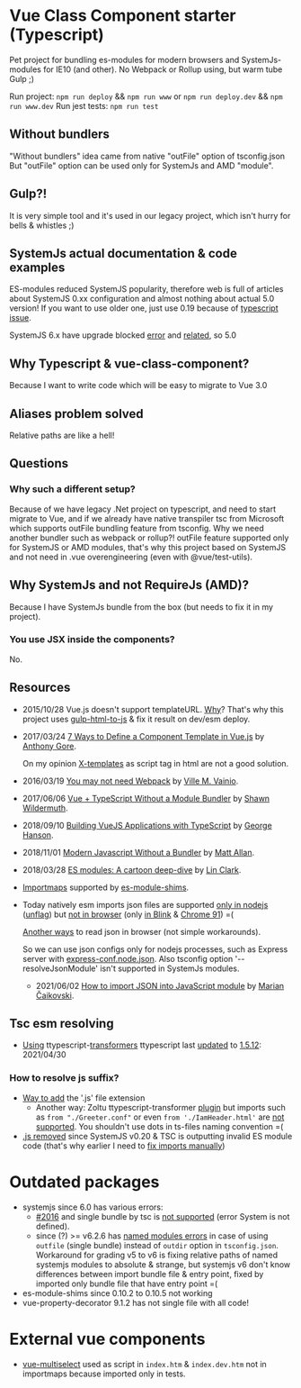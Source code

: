 # Vue Class Component starter (Typescript)
Pet project for bundling es-modules for modern browsers and SystemJs-modules for IE10 (and other).
No Webpack or Rollup using, but warm tube Gulp ;)

Run project: `npm run deploy` && `npm run www` or `npm run deploy.dev` && `npm run www.dev`
Run jest tests: `npm run test`

## Without bundlers
"Without bundlers" idea came from native "outFile" option of tsconfig.json
But "outFile" option can be used only for SystemJs and  AMD "module".

## Gulp?!
It is very simple tool and it's used in our legacy project, which isn't hurry for bells & whistles ;)

## SystemJs actual documentation & code examples
ES-modules reduced SystemJS popularity, therefore web is full of articles about SystemJS 0.xx configuration
and almost nothing about actual 5.0 version! If you want to use older one, just use 0.19 because of [typescript issue](https://github.com/systemjs/systemjs/issues/1587#issuecomment-287013920).

SystemJS 6.x have upgrade blocked [error](https://github.com/systemjs/systemjs/issues/2016) and [related](https://github.com/systemjs/systemjs/issues/2185#issuecomment-626889523), so 5.0

## Why Typescript & vue-class-component?
Because I want to write code which will be easy to migrate to Vue 3.0

## Aliases problem solved
Relative paths are like a hell!

## Questions

### Why such a different setup?
Because of we have legacy .Net project on typescript, and need to start migrate to Vue, and if we already have native transpiler tsc from Microsoft which supports outFile bundling feature from tsconfig. Why we need another bundler such as webpack or rollup?! outFile feature supported only for SystemJS or AMD modules, that's why this project based on SystemJS and not need in .vue overengineering (even with @vue/test-utils).

## Why SystemJs and not RequireJs (AMD)?
Because I have SystemJs bundle from the box (but needs to fix it in my project).

### You use JSX inside the components?
No.

## Resources
- 2015/10/28 Vue.js doesn't support templateURL. [Why](https://vuejs.org/2015/10/28/why-no-template-url/)?
	That's why this project uses [gulp-html-to-js](https://github.com/Mitranim/gulp-html-to-js) & fix it result on dev/esm deploy.
- 2017/03/24 [7 Ways to Define a Component Template in Vue.js](https://vuejsdevelopers.com/2017/03/24/vue-js-component-templates/) by [Anthony Gore](https://ko-fi.com/anthonygore/posts).

	On my opinion [X-templates](https://vuejsdevelopers.com/2017/03/24/vue-js-component-templates/#x-templates) as script tag in html are not a good solution.
- 2016/03/19 [You may not need Webpack](https://medium.com/@vivainio/with-latest-typescript-you-may-not-need-webpack-417d2ef0e773) by [Ville M. Vainio](https://medium.com/@vivainio).
- 2017/06/06 [Vue + TypeScript Without a Module Bundler](https://wildermuth.com/2017/06/06/Vue-TypeScript-Without-a-Module-Bundler) by [Shawn Wildermuth](https://wildermuth.com/about).
- 2018/09/10 [Building VueJS Applications with TypeScript](https://dev.to/georgehanson/building-vuejs-applications-with-typescript-1j2n) by [George Hanson](https://dev.to/georgehanson).
- 2018/11/01 [Modern Javascript Without a Bundler](https://mattallan.me/posts/modern-javascript-without-a-bundler/) by [Matt Allan](https://mattallan.me/about/).
- 2018/03/28 [ES modules: A cartoon deep-dive](https://hacks.mozilla.org/2018/03/es-modules-a-cartoon-deep-dive/) by [Lin Clark](https://twitter.com/linclark).
- [Importmaps](https://github.com/wicg/import-maps) supported by [es-module-shims](https://github.com/guybedford/es-module-shims/blob/main/README.md).
- Today natively esm imports json files are supported [only in nodejs](https://github.com/nodejs/node/issues/37141) ([unflag](https://github.com/nodejs/node/pull/37375)) but [not in browser](https://github.com/tc39/proposal-json-modules/issues/3) (only [in Blink](https://github.com/whatwg/html/issues/4315#issuecomment-489799200) & [Chrome 91](https://marian-caikovski.medium.com/how-to-import-json-into-javascript-module-json-modules-e6721e19a314#f322)) =(
	
	[Another ways](https://stackoverflow.com/questions/34944099/how-to-import-a-json-file-in-ecmascript-6#answer-34946395) to read json in browser (not simple workarounds).

	So we can use json configs only for nodejs processes, such as Express server with [express-conf.node.json](https://github.com/viT-1/systemjs-ts-es6-vue/blob/8a4ec81b502203f7e8a9b6aadc0b13367e8a6765/express.node/express-conf.node.json). Also tsconfig option '--resolveJsonModule' isn't supported in SystemJs modules.
	- 2021/06/02 [How to import JSON into JavaScript module](https://marian-caikovski.medium.com/how-to-import-json-into-javascript-module-json-modules-e6721e19a314) by [Marian Čaikovski](https://marian-caikovski.medium.com/).

## Tsc esm resolving
- [Using](https://github.com/viT-1/systemjs-ts-es6-vue/blob/e90f5a2a410a7980b2d48ed18d5e3c571660fcba/src/tsconfig.dev.json#L7) ttypescript-[transformers](https://github.com/cevek/ttypescript#transformers)
ttypescript last [updated](https://github.com/viT-1/systemjs-ts-es6-vue/commit/e90f5a2a410a7980b2d48ed18d5e3c571660fcba#diff-7ae45ad102eab3b6d7e7896acd08c427a9b25b346470d7bc6507b6481575d519R96) to [1.5.12](https://www.npmjs.com/package/ttypescript/v/1.5.12): 2021/04/30

### How to resolve js suffix?
- [Way to add](https://github.com/microsoft/TypeScript/issues/16577#issuecomment-578729954) the '.js' file extension
	- Another way: Zoltu ttypescript-transformer [plugin](https://github.com/Zoltu/typescript-transformer-append-js-extension) but imports such as `from "./Greeter.conf"` or even
	`from './IamHeader.html'` are [not supported](https://github.com/Zoltu/typescript-transformer-append-js-extension/issues/9). You shouldn't use dots in ts-files naming convention =(
- [.js removed](https://github.com/microsoft/TypeScript/issues/13422#issuecomment-275845062) since SystemJS v0.20 & TSC is outputting invalid ES module code (that's why earlier I need to [fix imports manually](https://github.com/viT-1/systemjs-ts-es6-vue/blob/038c302d760e225590fff34b80403eca6549fb5e/gulpfile.esm.js#L109))

# Outdated packages
- systemjs since 6.0 has various errors:
    - [#2016](https://github.com/systemjs/systemjs/issues/2016) and single bundle by tsc
is [not supported](https://github.com/systemjs/systemjs/issues/2185#issuecomment-626889523) (error System is not defined).
    - since (?) >= v6.2.6 has [named modules errors](https://github.com/systemjs/systemjs/issues/2192#issuecomment-630276107) in case of using `outfile` (single bundle) instead of `outdir` option in `tsconfig.json`.
	Workaround for grading v5 to v6 is fixing relative paths of named systemjs modules to absolute & strange, but systemjs v6 don't know differences between import bundle file & entry point, fixed by imported only bundle file that have entry point =(
- es-module-shims since 0.10.2 to 0.10.5 not working
- vue-property-decorator 9.1.2 has not single file with all code!

# External vue components
- [vue-multiselect](https://github.com/shentao/vue-multiselect) used as script in `index.htm` & `index.dev.htm` not in importmaps because imported only in tests.